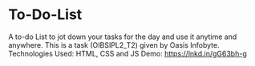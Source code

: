 # To-Do-List
A to-do List to jot down your tasks for the day and use it anytime and anywhere.
This is a task (OIBSIPL2_T2) given by Oasis Infobyte. 
Technologies Used:
HTML, CSS and JS
Demo:
https://lnkd.in/gG63bh-g
